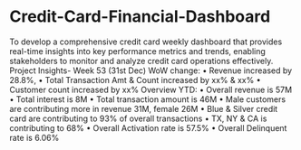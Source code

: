 # Credit-Card-Financial-Dashboard
To develop a comprehensive credit card weekly dashboard that provides real-time insights into key performance metrics and trends, enabling stakeholders to monitor and analyze credit card operations effectively.
Project Insights- Week 53 (31st Dec)
WoW change:
•
Revenue increased by 28.8%,
•
Total Transaction Amt & Count increased by xx% & xx%
•
Customer count increased by xx%
Overview YTD:
•
Overall revenue is 57M
•
Total interest is 8M
•
Total transaction amount is 46M
•
Male customers are contributing more in revenue 31M, female 26M
•
Blue & Silver credit card are contributing to 93% of overall transactions
•
TX, NY & CA is contributing to 68%
•
Overall Activation rate is 57.5%
•
Overall Delinquent rate is 6.06%
